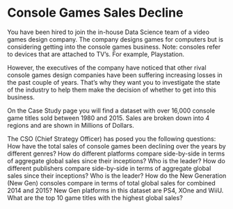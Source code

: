 # Console Games Sales Decline

You have been hired to join the in-house Data Science team of a video games design company. 
The company designs games for computers but is considering getting into the console games business.
Note: consoles refer to devices that are attached to TV’s. 
For example, Playstation.

However, the executives of the company have noticed that other rival console games design companies have been suffering increasing losses in the past couple of years. 
That’s why they want you to investigate the state of the industry to help them make the decision of whether to get into this business.

On the Case Study page you will find a dataset with over 16,000 console game titles sold between 1980 and 2015. 
Sales are broken down into 4 regions and are shown in Millions of Dollars.

The CSO (Chief Strategy Officer) has posed you the following questions:
How have the total sales of console games been declining over the years by different genres?
How do different platforms compare side-by-side in terms of aggregate global sales since their inceptions? Who is the leader?
How do different publishers compare side-by-side in terms of aggregate global sales since their inceptions? Who is the leader?
How do the New Generation (New Gen) consoles compare in terms of total global sales for combined 2014 and 2015? New Gen platforms in this dataset are PS4, XOne and WiiU.
What are the top 10 game titles with the highest global sales?
